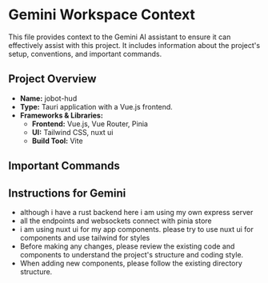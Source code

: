 # Gemini Workspace Context

This file provides context to the Gemini AI assistant to ensure it can effectively assist with this project. It includes information about the project's setup, conventions, and important commands.

## Project Overview

- **Name:** jobot-hud
- **Type:** Tauri application with a Vue.js frontend.
- **Frameworks & Libraries:**
    - **Frontend:** Vue.js, Vue Router, Pinia
    - **UI:** Tailwind CSS, nuxt ui
    - **Build Tool:** Vite

## Important Commands

## Instructions for Gemini
- although i have a rust backend here i am using my own express server 
- all the endpoints and websockets connect with pinia store 
- i am using nuxt ui for my app components. please try to use nuxt ui for components and use tailwind for styles
- Before making any changes, please review the existing code and components to understand the project's structure and coding style.
- When adding new components, please follow the existing directory structure.

